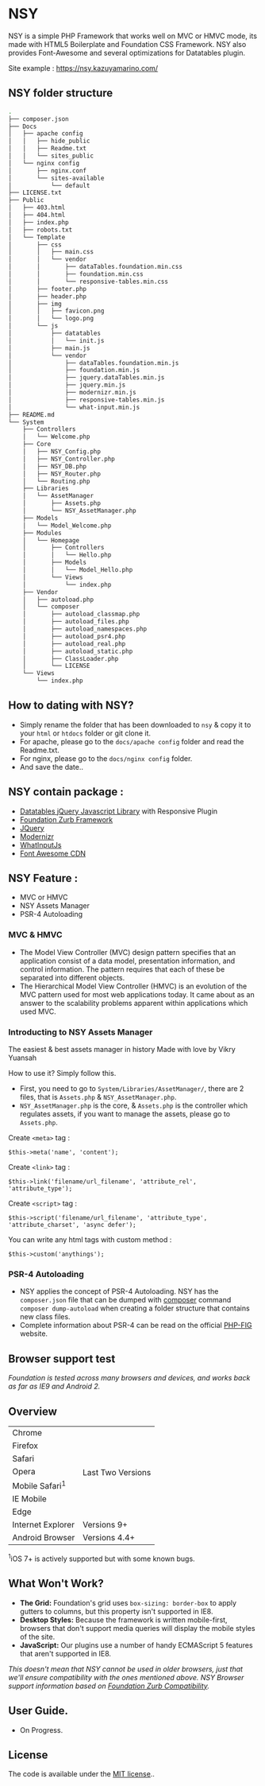 # NSY
NSY is a simple PHP Framework that works well on MVC or HMVC mode, its made with HTML5 Boilerplate and Foundation CSS Framework. NSY also provides Font-Awesome and several optimizations for Datatables plugin.

Site example :
<a href="https://nsy.kazuyamarino.com/" target="_blank">https://nsy.kazuyamarino.com/</a>


## NSY folder structure

```bash
.
├── composer.json
├── Docs
│   ├── apache config
│   │   ├── hide_public
│   │   ├── Readme.txt
│   │   └── sites_public
│   └── nginx config
│       ├── nginx.conf
│       └── sites-available
│           └── default
├── LICENSE.txt
├── Public
│   ├── 403.html
│   ├── 404.html
│   ├── index.php
│   ├── robots.txt
│   └── Template
│       ├── css
│       │   ├── main.css
│       │   └── vendor
│       │       ├── dataTables.foundation.min.css
│       │       ├── foundation.min.css
│       │       └── responsive-tables.min.css
│       ├── footer.php
│       ├── header.php
│       ├── img
│       │   ├── favicon.png
│       │   └── logo.png
│       └── js
│           ├── datatables
│           │   └── init.js
│           ├── main.js
│           └── vendor
│               ├── dataTables.foundation.min.js
│               ├── foundation.min.js
│               ├── jquery.dataTables.min.js
│               ├── jquery.min.js
│               ├── modernizr.min.js
│               ├── responsive-tables.min.js
│               └── what-input.min.js
├── README.md
└── System
    ├── Controllers
    │   └── Welcome.php
    ├── Core
    │   ├── NSY_Config.php
    │   ├── NSY_Controller.php
    │   ├── NSY_DB.php
    │   ├── NSY_Router.php
    │   └── Routing.php
    ├── Libraries
    │   └── AssetManager
    │       ├── Assets.php
    │       └── NSY_AssetManager.php
    ├── Models
    │   └── Model_Welcome.php
    ├── Modules
    │   └── Homepage
    │       ├── Controllers
    │       │   └── Hello.php
    │       ├── Models
    │       │   └── Model_Hello.php
    │       └── Views
    │           └── index.php
    ├── Vendor
    │   ├── autoload.php
    │   └── composer
    │       ├── autoload_classmap.php
    │       ├── autoload_files.php
    │       ├── autoload_namespaces.php
    │       ├── autoload_psr4.php
    │       ├── autoload_real.php
    │       ├── autoload_static.php
    │       ├── ClassLoader.php
    │       └── LICENSE
    └── Views
        └── index.php
```


## How to dating with NSY?
- Simply rename the folder that has been downloaded to `nsy` & copy it to your `html` or `htdocs` folder or git clone it.
- For apache, please go to the `docs/apache config` folder and read the Readme.txt.
- For nginx, please go to the `docs/nginx config` folder.
- And save the date..


## NSY contain package :
- [Datatables jQuery Javascript Library](https://www.datatables.net/) with Responsive Plugin
- [Foundation Zurb Framework](https://foundation.zurb.com/)
- [JQuery](https://jquery.com/)
- [Modernizr](https://modernizr.com/)
- [WhatInputJs](https://github.com/ten1seven/what-input)
- [Font Awesome CDN](https://fontawesome.com/)


## NSY Feature :
- MVC or HMVC
- NSY Assets Manager
- PSR-4 Autoloading

### MVC & HMVC
- The Model View Controller (MVC) design pattern specifies that an application consist of a data model, presentation information, and control information. The pattern requires that each of these be separated into different objects.
- The Hierarchical Model View Controller (HMVC) is an evolution of the MVC pattern used for most web applications today. It came about as an answer to the scalability problems apparent within applications which used MVC.

### Introducting to NSY Assets Manager
The easiest & best assets manager in history
Made with love by Vikry Yuansah

How to use it? Simply follow this.
- First, you need to go to `System/Libraries/AssetManager/`, there are 2 files, that is `Assets.php` & `NSY_AssetManager.php`.
- `NSY_AssetManager.php` is the core, & `Assets.php` is the controller which regulates assets, if you want to manage the assets, please go to `Assets.php`.

Create `<meta>` tag :
```
$this->meta('name', 'content');
```

Create `<link>` tag :
```
$this->link('filename/url_filename', 'attribute_rel', 'attribute_type');
```

Create `<script>` tag :
```
$this->script('filename/url_filename', 'attribute_type', 'attribute_charset', 'async defer');
```

You can write any html tags with custom method :
```
$this->custom('anythings');
```

### PSR-4 Autoloading
- NSY applies the concept of PSR-4 Autoloading. NSY has the `composer.json` file that can be dumped with [composer](https://getcomposer.org/download/) command `composer dump-autoload` when creating a folder structure that contains new class files.
- Complete information about PSR-4 can be read on the official [PHP-FIG](https://www.php-fig.org/psr/psr-4/) website.


## Browser support test

*Foundation is tested across many browsers and devices, and works back as far as IE9 and Android 2.*

## Overview

<table class="docs-compat-table">
  <tr>
    <td>Chrome</td>
    <td class="works" rowspan="7">Last Two Versions</td>
  </tr>
  <tr><td>Firefox</td></tr>
  <tr><td>Safari</td></tr>
  <tr><td>Opera</td></tr>
  <tr><td>Mobile Safari<sup>1</sup></td></tr>
  <tr><td>IE Mobile</td></tr>
  <tr><td>Edge</td></tr>
  <tr>
    <td>Internet Explorer</td>
    <td class="works">Versions 9+</td>
  </tr>
  <tr>
    <td>Android Browser</td>
    <td class="works">Versions 4.4+</td>
  </tr>
</table>

<sup>1</sup>iOS 7+ is actively supported but with some known bugs.

## What Won't Work?

- **The Grid:** Foundation's grid uses `box-sizing: border-box` to apply gutters to columns, but this property isn't supported in IE8.
- **Desktop Styles:** Because the framework is written mobile-first, browsers that don't support media queries will display the mobile styles of the site.
- **JavaScript:** Our plugins use a number of handy ECMAScript 5 features that aren't supported in IE8.

*This doesn't mean that NSY cannot be used in older browsers,
just that we'll ensure compatibility with the ones mentioned above.*
*NSY Browser support information based on [Foundation Zurb Compatibility](https://foundation.zurb.com/sites/docs/compatibility.html).*


## User Guide.
- On Progress.


## License

The code is available under the [MIT license](LICENSE.txt)..
